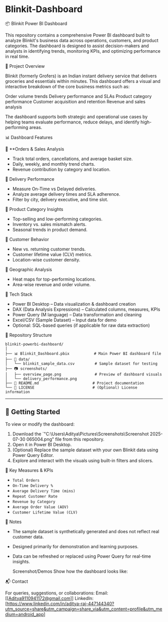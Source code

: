 # Blinkit-Dashboard
📦 Blinkit Power BI Dashboard

This repository contains a comprehensive Power BI dashboard built to analyze Blinkit's business data across operations, customers, and product categories. The dashboard is designed to assist decision-makers and analysts in identifying trends, monitoring KPIs, and optimizing performance in real time.

 📌 Project Overview

Blinkit (formerly Grofers) is an Indian instant delivery service that delivers groceries and essentials within minutes. This dashboard offers a visual and interactive breakdown of the core business metrics such as:

 Order volume trends
 Delivery performance and SLAs
 Product category performance
 Customer acquisition and retention
 Revenue and sales analysis

The dashboard supports both strategic and operational use cases by helping teams evaluate performance, reduce delays, and identify high-performing areas.

 📊 Dashboard Features

 🛒 **Orders & Sales Analysis

* Track total orders, cancellations, and average basket size.
* Daily, weekly, and monthly trend charts.
* Revenue contribution by category and location.

🚚 Delivery Performance

* Measure On-Time vs Delayed deliveries.
* Analyze average delivery times and SLA adherence.
* Filter by city, delivery executive, and time slot.

 🧺 Product Category Insights

* Top-selling and low-performing categories.
* Inventory vs. sales mismatch alerts.
* Seasonal trends in product demand.

👥 Customer Behavior

* New vs. returning customer trends.
* Customer lifetime value (CLV) metrics.
* Location-wise customer density.

📍 Geographic Analysis

* Heat maps for top-performing locations.
* Area-wise revenue and order volume.

🧱 Tech Stack

* Power BI Desktop – Data visualization & dashboard creation
* DAX (Data Analysis Expressions) – Calculated columns, measures, KPIs
* Power Query (M language) – Data transformation and cleaning
* Excel/CSV (Sample Dataset) – Input data for demo
* Optional: SQL-based queries (if applicable for raw data extraction)

 📁 Repository Structure

```
blinkit-powerbi-dashboard/
│
├── 📊 Blinkit_Dashboard.pbix           # Main Power BI dashboard file
├── 📁 data/
│   └── blinkit_sample_data.csv         # Sample dataset for testing
├── 📷 screenshots/
│   ├── overview_page.png               # Preview of dashboard visuals
│   └── delivery_performance.png        
├── 📄 README.md                        # Project documentation
└── 📄 LICENSE                          # (Optional) License information
```

---

## 🚀 Getting Started

To view or modify the dashboard:

1. Download the `"C:\Users\Aditya\Pictures\Screenshots\Screenshot 2025-07-30 065004.png" file from this repository.
2. Open it in Power BI Desktop.
3. (Optional) Replace the sample dataset with your own Blinkit data using Power Query Editor.
4. Explore and interact with the visuals using built-in filters and slicers.

 🧮 Key Measures & KPIs

* `Total Orders`
* `On-Time Delivery %`
* `Average Delivery Time (mins)`
* `Repeat Customer Rate`
* `Revenue by Category`
* `Average Order Value (AOV)`
* `Customer Lifetime Value (CLV)`

 📝 Notes

* The sample dataset is synthetically generated and does not reflect real customer data.
* Designed primarily for demonstration and learning purposes.
* Data can be refreshed or replaced using Power Query for real-time insights.

  Screenshot/Demos
  Show how the dashboard looks like:

📬 Contact

For queries, suggestions, or collaborations:
Email: \[[Aditya9110941172@gmail.com]]
LinkedIn: \[https://www.linkedin.com/in/aditya-raj-447144340?utm_source=share&utm_campaign=share_via&utm_content=profile&utm_medium=android_app]
